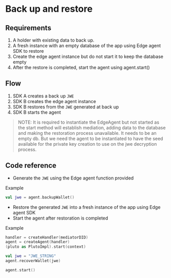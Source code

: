 # Back up and restore
## Requirements
1. A holder with existing data to back up.
2. A fresh instance with an empty database of the app using Edge agent SDK to restore
3. Create the edge agent instance but do not start it to keep the database empty
4. After the restore is completed, start the agent using agent.start()

## Flow
1. SDK A creates a back up `JWE`
2. SDK B creates the edge agent instance
3. SDK B restores from the `JWE` generated at back up
4. SDK B starts the agent

> NOTE: It is required to instantiate the EdgeAgent but not started as the start method will establish mediation, adding data to
> the database and making the restoration process unavailable. It needs to be an empty db. But we need the agent to be instantiated
> to have the seed available for the private key creation to use on the jwe decryption process. 

## Code reference

* Generate the `JWE` using the Edge agent function provided

Example
```kotlin
val jwe = agent.backupWallet()
```

* Restore the generated `JWE` into a fresh instance of the app using Edge agent SDK
* Start the agent after restoration is completed

Example
```kotlin
handler = createHandler(mediatorDID)
agent = createAgent(handler)
(pluto as PlutoImpl).start(context)

val jwe = "JWE_STRING"
agent.recoverWallet(jwe)

agent.start()
```